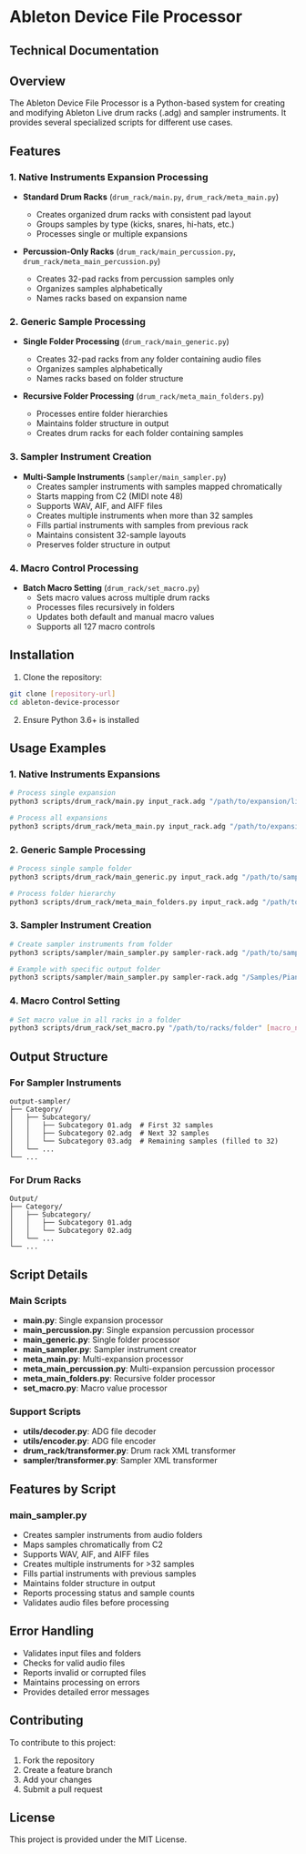 # Ableton Device File Processor
## Technical Documentation

## Overview
The Ableton Device File Processor is a Python-based system for creating and modifying Ableton Live drum racks (.adg) and sampler instruments. It provides several specialized scripts for different use cases.

## Features

### 1. Native Instruments Expansion Processing
- **Standard Drum Racks** (`drum_rack/main.py`, `drum_rack/meta_main.py`)
  - Creates organized drum racks with consistent pad layout
  - Groups samples by type (kicks, snares, hi-hats, etc.)
  - Processes single or multiple expansions

- **Percussion-Only Racks** (`drum_rack/main_percussion.py`, `drum_rack/meta_main_percussion.py`)
  - Creates 32-pad racks from percussion samples only
  - Organizes samples alphabetically
  - Names racks based on expansion name

### 2. Generic Sample Processing
- **Single Folder Processing** (`drum_rack/main_generic.py`)
  - Creates 32-pad racks from any folder containing audio files
  - Organizes samples alphabetically
  - Names racks based on folder structure

- **Recursive Folder Processing** (`drum_rack/meta_main_folders.py`)
  - Processes entire folder hierarchies
  - Maintains folder structure in output
  - Creates drum racks for each folder containing samples

### 3. Sampler Instrument Creation
- **Multi-Sample Instruments** (`sampler/main_sampler.py`)
  - Creates sampler instruments with samples mapped chromatically
  - Starts mapping from C2 (MIDI note 48)
  - Supports WAV, AIF, and AIFF files
  - Creates multiple instruments when more than 32 samples
  - Fills partial instruments with samples from previous rack
  - Maintains consistent 32-sample layouts
  - Preserves folder structure in output

### 4. Macro Control Processing
- **Batch Macro Setting** (`drum_rack/set_macro.py`)
  - Sets macro values across multiple drum racks
  - Processes files recursively in folders
  - Updates both default and manual macro values
  - Supports all 127 macro controls

## Installation

1. Clone the repository:
```bash
git clone [repository-url]
cd ableton-device-processor
```

2. Ensure Python 3.6+ is installed

## Usage Examples

### 1. Native Instruments Expansions

```bash
# Process single expansion
python3 scripts/drum_rack/main.py input_rack.adg "/path/to/expansion/library"

# Process all expansions
python3 scripts/drum_rack/meta_main.py input_rack.adg "/path/to/expansions/folder"
```

### 2. Generic Sample Processing

```bash
# Process single sample folder
python3 scripts/drum_rack/main_generic.py input_rack.adg "/path/to/samples/folder"

# Process folder hierarchy
python3 scripts/drum_rack/meta_main_folders.py input_rack.adg "/path/to/base/folder"
```

### 3. Sampler Instrument Creation

```bash
# Create sampler instruments from folder
python3 scripts/sampler/main_sampler.py sampler-rack.adg "/path/to/samples/folder"

# Example with specific output folder
python3 scripts/sampler/main_sampler.py sampler-rack.adg "/Samples/Pianos" --output-folder "/Output/Pianos"
```

### 4. Macro Control Setting

```bash
# Set macro value in all racks in a folder
python3 scripts/drum_rack/set_macro.py "/path/to/racks/folder" [macro_number] [value]
```

## Output Structure

### For Sampler Instruments
```
output-sampler/
├── Category/
│   ├── Subcategory/
│   │   ├── Subcategory 01.adg  # First 32 samples
│   │   ├── Subcategory 02.adg  # Next 32 samples
│   │   └── Subcategory 03.adg  # Remaining samples (filled to 32)
│   └── ...
└── ...
```

### For Drum Racks
```
Output/
├── Category/
│   ├── Subcategory/
│   │   ├── Subcategory 01.adg
│   │   └── Subcategory 02.adg
│   └── ...
└── ...
```

## Script Details

### Main Scripts
- **main.py**: Single expansion processor
- **main_percussion.py**: Single expansion percussion processor
- **main_generic.py**: Single folder processor
- **main_sampler.py**: Sampler instrument creator
- **meta_main.py**: Multi-expansion processor
- **meta_main_percussion.py**: Multi-expansion percussion processor
- **meta_main_folders.py**: Recursive folder processor
- **set_macro.py**: Macro value processor

### Support Scripts
- **utils/decoder.py**: ADG file decoder
- **utils/encoder.py**: ADG file encoder
- **drum_rack/transformer.py**: Drum rack XML transformer
- **sampler/transformer.py**: Sampler XML transformer

## Features by Script

### main_sampler.py
- Creates sampler instruments from audio folders
- Maps samples chromatically from C2
- Supports WAV, AIF, and AIFF files
- Creates multiple instruments for >32 samples
- Fills partial instruments with previous samples
- Maintains folder structure in output
- Reports processing status and sample counts
- Validates audio files before processing

## Error Handling
- Validates input files and folders
- Checks for valid audio files
- Reports invalid or corrupted files
- Maintains processing on errors
- Provides detailed error messages

## Contributing
To contribute to this project:
1. Fork the repository
2. Create a feature branch
3. Add your changes
4. Submit a pull request

## License
This project is provided under the MIT License.